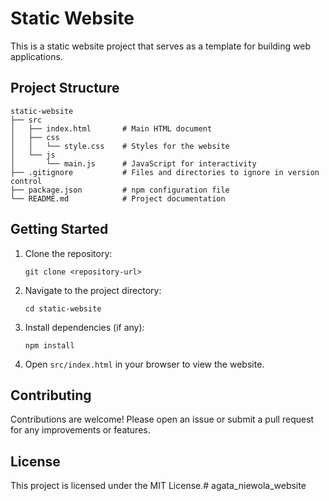 # Static Website

This is a static website project that serves as a template for building web applications. 

## Project Structure

```
static-website
├── src
│   ├── index.html       # Main HTML document
│   ├── css
│   │   └── style.css    # Styles for the website
│   └── js
│       └── main.js      # JavaScript for interactivity
├── .gitignore           # Files and directories to ignore in version control
├── package.json         # npm configuration file
└── README.md            # Project documentation
```

## Getting Started

1. Clone the repository:
   ```
   git clone <repository-url>
   ```

2. Navigate to the project directory:
   ```
   cd static-website
   ```

3. Install dependencies (if any):
   ```
   npm install
   ```

4. Open `src/index.html` in your browser to view the website.

## Contributing

Contributions are welcome! Please open an issue or submit a pull request for any improvements or features. 

## License

This project is licensed under the MIT License.# agata_niewola_website
